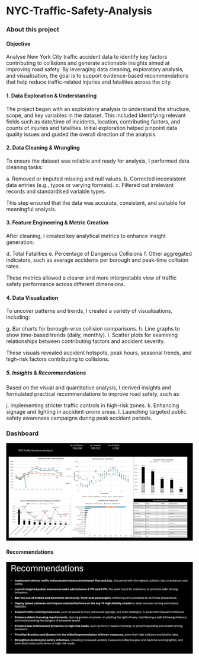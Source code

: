 # NYC-Traffic-Safety-Analysis

### About this project

#### Objective
Analyse New York City traffic accident data to identify key factors contributing to collisions and generate actionable insights aimed at improving road safety. By leveraging data cleaning, exploratory analysis, and visualisation, the goal is to support evidence-based recommendations that help reduce traffic-related injuries and fatalities across the city.

#### 1. Data Exploration & Understanding
The project began with an exploratory analysis to understand the structure, scope, and key variables in the dataset. This included identifying relevant fields such as date/time of incidents, location, contributing factors, and counts of injuries and fatalities. Initial exploration helped pinpoint data quality issues and guided the overall direction of the analysis.

#### 2. Data Cleaning & Wrangling
To ensure the dataset was reliable and ready for analysis, I performed data cleaning tasks:

  a. Removed or imputed missing and null values.
  b. Corrected inconsistent data entries (e.g., typos or varying formats).
  c. Filtered out irrelevant records and standardised variable types.

This step ensured that the data was accurate, consistent, and suitable for meaningful analysis.

#### 3. Feature Engineering & Metric Creation
After cleaning, I created key analytical metrics to enhance insight generation:

d. Total Fatalities
e. Percentage of Dangerous Collisions
f. Other aggregated indicators, such as average accidents per borough and peak-time collision rates.

These metrics allowed a clearer and more interpretable view of traffic safety performance across different dimensions.

#### 4. Data Visualization
To uncover patterns and trends, I created a variety of visualisations, including:

g. Bar charts for borough-wise collision comparisons.
h. Line graphs to show time-based trends (daily, monthly).
i. Scatter plots for examining relationships between contributing factors and accident severity.

These visuals revealed accident hotspots, peak hours, seasonal trends, and high-risk factors contributing to collisions.

##### 5. Insights & Recommendations
Based on the visual and quantitative analysis, I derived insights and formulated practical recommendations to improve road safety, such as:

j. Implementing stricter traffic controls in high-risk zones.
k. Enhancing signage and lighting in accident-prone areas.
l. Launching targeted public safety awareness campaigns during peak accident periods.

### Dashboard 
![dashboard](https://github.com/vibvinit/NYC-Traffic-Safety-Analysis/blob/main/NYC%20Accidents.png)

#### Recommendations
![Recommendations](https://github.com/vibvinit/NYC-Traffic-Safety-Analysis/blob/main/Recommendations.png)
